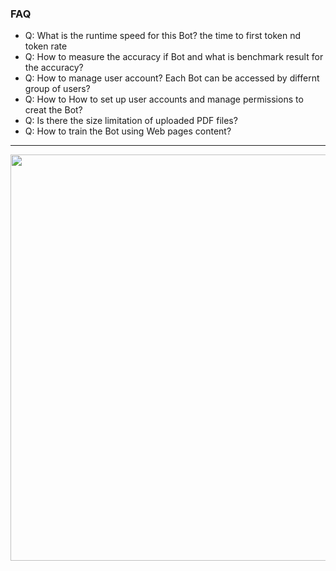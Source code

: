 ### FAQ

* Q: What is the runtime speed for this Bot? the time to first token nd token rate
* Q: How to measure the accuracy if Bot and what is benchmark result for the accuracy?
* Q: How to manage user account? Each Bot can be accessed by differnt group of users?
* Q: How to How to set up user accounts and manage permissions to creat the Bot?
* Q: Is there the size limitation of uploaded PDF files?
* Q: How to train the Bot using Web pages content?


---

<img src="https://github.com/user-attachments/assets/f456ee2c-d3f5-41bf-a15d-bdbf4badf633" width=650>
